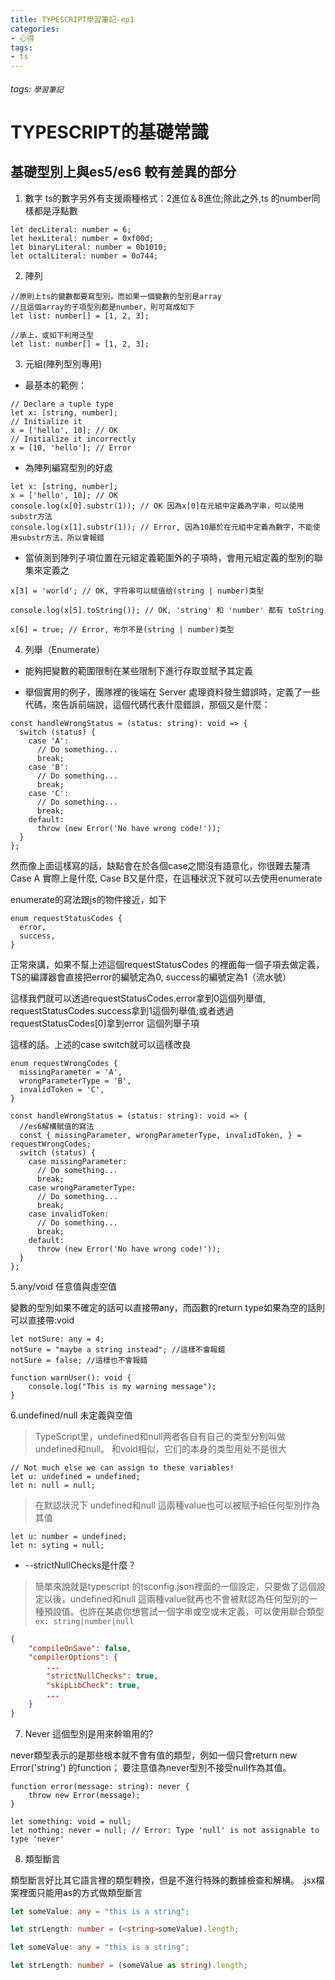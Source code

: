 ```yaml
---
title: TYPESCRIPT學習筆記-ep1
categories: 
- 心得
tags:
- ts
---
```


###### tags: `學習筆記`


# TYPESCRIPT的基礎常識


## 基礎型別上與es5/es6 較有差異的部分
1. 數字
ts的數字另外有支援兩種格式：2進位＆8進位;除此之外,ts 的number同樣都是浮點數
```typescript=
let decLiteral: number = 6;
let hexLiteral: number = 0xf00d;
let binaryLiteral: number = 0b1010;
let octalLiteral: number = 0o744;
```

2. 陣列
```typescript=
//原則上ts的變數都要寫型別，而如果一個變數的型別是array
//且這個array的子項型別都是number，則可寫成如下
let list: number[] = [1, 2, 3];
```

```typescript=
//承上，或如下利用泛型
let list: number[] = [1, 2, 3];
```

3. 元組(陣列型別專用)

- 最基本的範例：
```typescript=
// Declare a tuple type
let x: [string, number];
// Initialize it
x = ['hello', 10]; // OK
// Initialize it incorrectly
x = [10, 'hello']; // Error
```

- 為陣列編寫型別的好處

```typescript=
let x: [string, number];
x = ['hello', 10]; // OK
console.log(x[0].substr(1)); // OK 因為x[0]在元組中定義為字串，可以使用substr方法
console.log(x[1].substr(1)); // Error, 因為10屬於在元組中定義為數字，不能使用substr方法，所以會報錯
```

- 當偵測到陣列子項位置在元組定義範圍外的子項時，會用元組定義的型別的聯集來定義之

```typescript=
x[3] = 'world'; // OK, 字符串可以赋值给(string | number)类型

console.log(x[5].toString()); // OK, 'string' 和 'number' 都有 toString

x[6] = true; // Error, 布尔不是(string | number)类型
```

4. 列舉（Enumerate）

- 能夠把變數的範圍限制在某些限制下進行存取並賦予其定義

- 舉個實用的例子，團隊裡的後端在 Server 處理資料發生錯誤時，定義了一些代碼，來告訴前端說，這個代碼代表什麼錯誤，那個又是什麼：

```javascript=
const handleWrongStatus = (status: string): void => {
  switch (status) {
    case 'A':
      // Do something...
      break;
    case 'B':
      // Do something...
      break;
    case 'C':
      // Do something...
      break;
    default:
      throw (new Error('No have wrong code!'));
  }
};
```

然而像上面這樣寫的話，缺點會在於各個case之間沒有語意化，你很難去釐清Case A 實際上是什麼, Case B又是什麼，在這種狀況下就可以去使用enumerate

enumerate的寫法跟js的物件接近，如下

```typescript=
enum requestStatusCodes {
  error,
  success,
}
```

正常來講，如果不幫上述這個requestStatusCodes 的裡面每一個子項去做定義，TS的編譯器會直接把error的編號定為0, success的編號定為1（流水號）

這樣我們就可以透過requestStatusCodes.error拿到0這個列舉值, requestStatusCodes.success拿到1這個列舉值;或者透過requestStatusCodes[0]拿到error 這個列舉子項

這樣的話。上述的case switch就可以這樣改良

```typescript=
enum requestWrongCodes {
  missingParameter = 'A',
  wrongParameterType = 'B',
  invalidToken = 'C',
}

const handleWrongStatus = (status: string): void => {
  //es6解構賦值的寫法
  const { missingParameter, wrongParameterType, invalidToken, } = requestWrongCodes;
  switch (status) {
    case missingParameter:
      // Do something...
      break;
    case wrongParameterType:
      // Do something...
      break;
    case invalidToken:
      // Do something...
      break;
    default:
      throw (new Error('No have wrong code!'));
  }
};
```
5.any/void 任意值與虛空值

變數的型別如果不確定的話可以直接帶any，而函數的return type如果為空的話則可以直接帶:void

```typescript=
let notSure: any = 4;
notSure = "maybe a string instead"; //這樣不會報錯
notSure = false; //這樣也不會報錯
```

```typescript=
function warnUser(): void {
    console.log("This is my warning message");
}
```

6.undefined/null 未定義與空值

> TypeScript里，undefined和null两者各自有自己的类型分别叫做undefined和null。 和void相似，它们的本身的类型用处不是很大

```typscript=
// Not much else we can assign to these variables!
let u: undefined = undefined; 
let n: null = null;
```
> 在默認狀況下 undefined和null 這兩種value也可以被賦予給任何型別作為其值
```typescript=
let u: number = undefined; 
let n: syting = null;
```

- --strictNullChecks是什麼？
>簡單來說就是typescript 的tsconfig.json裡面的一個設定，只要做了這個設定以後，undefined和null 這兩種value就再也不會被默認為任何型別的一種預設值。也許在某處你想嘗試一個字串或空或未定義，可以使用聯合類型 ```ex: string|number|null```

```json
{
    "compileOnSave": false,
    "compilerOptions": {
        ...
        "strictNullChecks": true,
        "skipLibCheck": true,
        ...
    }
}
```

7. Never 這個型別是用來幹嘛用的?

never類型表示的是那些根本就不會有值的類型，例如一個只會return new Error('string') 的function； 
要注意值為never型別不接受null作為其值。

```typescript=
function error(message: string): never {
    throw new Error(message);
}
```

```typescript=
let something: void = null;
let nothing: never = null; // Error: Type 'null' is not assignable to type 'never'
```

8. 類型斷言

類型斷言好比其它語言裡的類型轉換，但是不進行特殊的數據檢查和解構。
.jsx檔案裡面只能用as的方式做類型斷言

```typescript
let someValue: any = "this is a string";

let strLength: number = (<string>someValue).length;
```

```typescript
let someValue: any = "this is a string";

let strLength: number = (someValue as string).length;
```